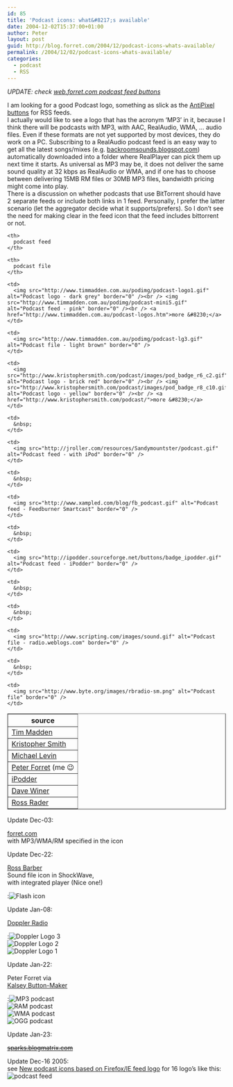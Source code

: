 ```yaml
---
id: 85
title: 'Podcast icons: what&#8217;s available'
date: 2004-12-02T15:37:00+01:00
author: Peter
layout: post
guid: http://blog.forret.com/2004/12/podcast-icons-whats-available/
permalink: /2004/12/02/podcast-icons-whats-available/
categories:
  - podcast
  - RSS
---
```

_UPDATE: check [web.forret.com podcast feed buttons](http://web.forret.com/tools/podicons.asp)_

I am looking for a good Podcast logo, something as slick as the [AntiPixel buttons](http://www.antipixel.com/blog/archives/2002/10/22/steal_these_buttons.html) for RSS feeds.  
I actually would like to see a logo that has the acronym &#8216;MP3&#8217; in it, because I think there will be podcasts with MP3, with AAC, RealAudio, WMA, &#8230; audio files. Even if these formats are not yet supported by most devices, they do work on a PC. Subscribing to a RealAudio podcast feed is an easy way to get all the latest songs/mixes (e.g. [backroomsounds.blogspot.com](http://backroomsounds.blogspot.com)) automatically downloaded into a folder where RealPlayer can pick them up next time it starts. As universal as MP3 may be, it does not deliver the same sound quality at 32 kbps as RealAudio or WMA, and if one has to choose between delivering 15MB RM files or 30MB MP3 files, bandwidth pricing might come into play.  
There is a discussion on whether podcasts that use BitTorrent should have 2 separate feeds or include both links in 1 feed. Personally, I prefer the latter scenario (let the aggregator decide what it supports/prefers). So I don&#8217;t see the need for making clear in the feed icon that the feed includes bittorrent or not.

<table border="1" cellspacing="0" cellpadding="3">
  <tr>
    <th>
      source
    </th>
    
    <th>
      podcast feed
    </th>
    
    <th>
      podcast file
    </th>
  </tr>
  
  <tr>
    <td>
      <a href="http://www.timmadden.com.au/podcast-logos.htm">Tim Madden</a>
    </td>
    
    <td>
      <img src="http://www.timmadden.com.au/podimg/podcast-logo1.gif" alt="Podcast logo - dark grey" border="0" /><br /> <img src="http://www.timmadden.com.au/podimg/podcast-mini5.gif" alt="Podcast feed - pink" border="0" /><br /> <a href="http://www.timmadden.com.au/podcast-logos.htm">more &#8230;</a>
    </td>
    
    <td>
      <img src="http://www.timmadden.com.au/podimg/podcast-lg3.gif" alt="Podcast file - light brown" border="0" />
    </td>
  </tr>
  
  <tr>
    <td>
      <a href="http://www.kristophersmith.com/podcast/">Kristopher Smith</a>
    </td>
    
    <td>
      <img src="http://www.kristophersmith.com/podcast/images/pod_badge_r6_c2.gif" alt="Podcast logo - brick red" border="0" /><br /> <img src="http://www.kristophersmith.com/podcast/images/pod_badge_r8_c10.gif" alt="Podcast logo - yellow" border="0" /><br /> <a href="http://www.kristophersmith.com/podcast/">more &#8230;</a>
    </td>
    
    <td>
      &nbsp;
    </td>
  </tr>
  
  <tr>
    <td>
      <a href="http://jroller.com/page/Sandymountster">Michael Levin</a>
    </td>
    
    <td>
      <img src="http://jroller.com/resources/Sandymountster/podcast.gif" alt="Podcast feed - with iPod" border="0" />
    </td>
    
    <td>
      &nbsp;
    </td>
  </tr>
  
  <tr>
    <td>
      <a href="http://smoothpod.blogspot.com/">Peter Forret</a> (me 😉
    </td>
    
    <td>
      <img src="http://www.xampled.com/blog/fb_podcast.gif" alt="Podcast feed - Feedburner Smartcast" border="0" />
    </td>
    
    <td>
      &nbsp;
    </td>
  </tr>
  
  <tr>
    <td>
      <a href="http://ipodder.sourceforge.net/">iPodder</a>
    </td>
    
    <td>
      <img src="http://ipodder.sourceforge.net/buttons/badge_ipodder.gif" alt="Podcast feed - iPodder" border="0" />
    </td>
    
    <td>
      &nbsp;
    </td>
  </tr>
  
  <tr>
    <td>
      <a href="http://www.scripting.com/">Dave Winer</a>
    </td>
    
    <td>
      &nbsp;
    </td>
    
    <td>
      <img src="http://www.scripting.com/images/sound.gif" alt="Podcast file - radio.weblogs.com" border="0" />
    </td>
  </tr>
  
  <tr>
    <td>
      <a href="http://www.byte.org/blog/_archives/2004/11/9/178244.html">Ross Rader</a>
    </td>
    
    <td>
      &nbsp;
    </td>
    
    <td>
      <img src="http://www.byte.org/images/rbradio-sm.png" alt="Podcast file" border="0" />
    </td>
  </tr>
</table>

Update Dec-03:

<t>[forret.com](http://www.forret.com/)  
with MP3/WMA/RM specified in the icon</p> 

</t></dl> 

Update Dec-22:

[Ross Barber](http://www.tbr.pwp.blueyonder.co.uk/mashup/)  
Sound file icon in ShockWave,  
with integrated player (Nice one!)</p> 
:![Flash icon](http://www.pixagogo.com/S5Etf!HKz!mLf6q74rUqWi1eXVQkbcZk4GdcpEN-JcvctvtacuLkxyNId2uJtuIqqaJCd7TpxNCLVsgrQ3uVIgysPosiEnXD0t!ja-XZe5LlQ_/listennow.jpg) 

Update Jan-08:

[Doppler Radio](http://www.dopplerradio.net/doppler/log.pma/Home?OpenPage&D=&C=FAQ)</p> 
:![Doppler Logo 3](http://www.pixagogo.com/S5g2iJWu0Tj1h2Zi8X9sUU1FpBfAzsb8mIONhqUorIldGE-XiCQ4Tknv11Ovl1TvhwxN8tN02DoZ9c47vzkdX8h6tPbTl4fcWe/doppler3.jpg)  
![Doppler Logo 2](http://www.pixagogo.com/S5g2iJWu0Tj1jq8osnEDGBmLxl!it39cJ7rvtFWVHAnAn5DtRo0Uoa2aSQaVyJVFYtjoISlTtkcAokSyfw!2RFzYYsBl7SEevt/doppler2.jpg)  
![Doppler Logo 1](http://www.pixagogo.com/S5g2iJWu0Tj1id2m0gE8ey0s!XM!CyzXOEcZeQAFbp-BYxIVG18eD9MXegTRpahg06Lb5bURs2FlaQoQq2sDEYeL75kz9ioZKV/doppler1.jpg) 

Update Jan-22:

Peter Forret via  
[Kalsey Button-Maker](http://kalsey.com/tools/buttonmaker/)</p> 
:![MP3 podcast](http://web.forret.com/projects/podcast/button_mp3.gif)  
![RAM podcast](http://web.forret.com/projects/podcast/button_ram.gif)  
![WMA podcast](http://web.forret.com/projects/podcast/button_wma.gif)  
![OGG podcast](http://web.forret.com/projects/podcast/button_ogg.gif) 

Update Jan-23:

[<del datetime="2006-07-03T14:12:38+00:00">sparks.blogmatrix.com</del>](http://sparks.blogmatrix.com/)

Update Dec-16 2005:  
see [New podcast icons based on Firefox/IE feed logo](http://blog.forret.com/2005/12/new-podcast-icons-based-on-firefoxie-feed-logo/) for 16 logo&#8217;s like this:<img src="http://www.smoothouse.com/podcast/icons/rss-podcast.png" border="0" alt="podcast feed" />